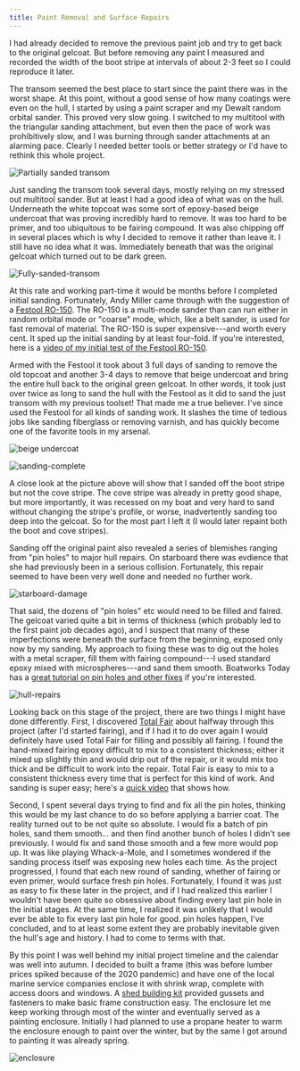 ```yaml
---
title: Paint Removal and Surface Repairs
---
```


I had already decided to remove the previous paint job and try to get back to
the original gelcoat. But before removing any paint I measured and recorded 
the width of the boot stripe at intervals of about 2-3 feet so I could reproduce it later.

The transom seemed the best place to start since the paint there was in the worst
shape. At this point, without a good sense of how many coatings were even on the
hull, I started by using a paint scraper and my Dewalt random orbital sander.
This proved very slow going. I switched to my multitool with the triangular sanding
attachment, but even then the pace of work was prohibitively slow, and I was burning
through sander attachments at an alarming pace. Clearly I needed better tools or better
strategy or I'd have to rethink this whole project.

![Partially sanded transom](images/partially-sanded-transom-web.jpg "A combination of scraping and sanding with an orbital sander on the transom")

Just sanding the transom took several days, mostly relying on
my stressed out multitool sander. But at least I had a good idea of what was
on the hull. Underneath the white topcoat was some sort of epoxy-based
beige undercoat that was proving incredibly hard to remove. It was too hard
to be primer, and too ubiquitous to be fairing compound. It was also chipping
off in several places which is why I decided to remove it rather than leave it. I still have no idea
what it was. Immediately beneath that was the original gelcoat which turned
out to be dark green.

![Fully-sanded-transom](images/fully-sanded-transom-web.jpg "Transom fully sanded back to the original dark green gelcoat")

At this rate and working part-time it would be months before I completed initial sanding.
Fortunately, Andy Miller came through with the suggestion of a [Festool RO-150][ro150]. The RO-150
is a multi-mode sander than can run either in random orbital mode or "coarse" mode, which, like a
belt sander, is used for fast removal of material. The RO-150 is super expensive---and worth every cent.
It sped up the initial sanding  by at least four-fold. If you're interested, here is a
[video of my initial test of the Festool RO-150](https://www.youtube.com/watch?v=UGYVYG1Fdko).

Armed with the Festool it took about 3 full days of sanding to remove the old topcoat and another
3-4 days to remove that beige undercoat and bring the entire hull back to the original
green gelcoat. In other words, it took just over twice as long to sand the
hull with the Festool as it did to sand the just transom with my previous toolset! That made me a true believer.
I've since used the Festool for all kinds of sanding work. It slashes the time of tedious jobs like
sanding fiberglass or removing varnish, and has quickly become one of the favorite tools in my arsenal.

![beige undercoat](images/undercoat-web.jpg "Topcoast moestly removed, leaving a tough beige undercoat")

![sanding-complete](images/sanding-complete-web.jpg "Hull sanding complete")

A close look at the picture above will show that I sanded off the boot stripe but not the cove
stripe. The cove stripe was already in pretty good shape, but more importantly, it was recessed on my
boat and very hard to sand without changing the stripe's profile, or worse,
inadvertently sanding too deep into the gelcoat.
So for the most part I left it (I would later repaint both the boot and cove stripes).

Sanding off the original paint also revealed a series of blemishes ranging from "pin holes" to major hull repairs.
On starboard there was evdience that she had previously been in a serious collision. Fortunately, this repair
seemed to have been very well done and needed no further work.

![starboard-damage](images/starboard-damage-web.jpg "Major collision damage on starboard")

That said, the dozens of "pin holes" etc would need to be filled and faired.
The gelcoat varied quite a bit in terms of thickness (which probably led to the first paint job decades ago),
and I suspect that many of these imperfections were beneath the surface from the beginning, exposed only
now by my sanding. My approach to fixing these was to dig out the holes with a metal scraper, fill them
with fairing compound---I used standard epoxy mixed with microspheres---and sand them smooth. Boatworks
Today has a [great tutorial on pin holes and other fixes](https://www.youtube.com/watch?v=Zka0i0SOGd8)
if you're interested.


![hull-repairs](images/hull-repairs-web.jpg "Gilling pin holes and other dings; the fairing compound is brownish gray")

Looking back on this stage of the project, there are two things I might have done differently. First, I
discovered [Total Fair](https://www.totalboat.com/product/totalfair/) about halfway through this project
(after I'd started fairing), and if I had it to do over again I would definitely
have used Total Fair for filling and possibly all fairing. I found the hand-mixed fairing epoxy difficult to 
mix to a consistent thickness; either it mixed up slightly thin and would drip out of the repair, or it would mix
too thick and be difficult to work into the repair. Total Fair is easy to mix to a consistent thickness every time
that is perfect for this kind of work. And sanding is super easy; here's a [quick video](https://www.youtube.com/watch?v=fxs_l09_nyU)
that shows how.

Second, I spent several days trying to find and fix all the pin holes, thinking this would be my last chance to
do so before applying a barrier coat. The reality turned out to be not quite so absolute.
I would fix a batch of pin holes, sand them smooth...
and then find another bunch of holes I didn't see previously. I would fix and sand those smooth and a few more
would pop up. It was like playing Whack-a-Mole, and I sometimes wondered if the sanding process itself was exposing
new holes each time. As the project progressed, I found that each new round of sanding, whether of fairing or even
primer, would surface fresh pin holes. Fortunately, I found it was just as easy to fix these later in the project,
and if I had realized this earlier I wouldn't have been quite so obsessive about finding every last pin hole in the initial stages.
At the same time, I realized it was unlikely that I would ever be able to fix every last pin hole for good.
pin holes happen, I've concluded, and to at least some extent they are probably inevitable given the hull's age and history.
I had to come to terms with that.

By this point I was well behind my initial project timeline and the calendar was well into autumn. I decided
to built a frame (this was before lumber prices spiked because of the 2020 pandemic)
and have one of the local marine service companies enclose it with shrink wrap, complete with access
doors and windows. A [shed building kit][ezshed] provided gussets and fasteners to make basic frame construction easy.
The enclosure let me keep working through most of the winter and eventually served as a painting enclosure.
Initially I had planned to use a propane heater to warm the enclosure enough to paint over the winter, but by
the same I got around to painting it was already spring.

![enclosure](images/enclosure-web.jpg "Project enclosure for the winter months. There's a zippered access door on the other side.")


[ro150]: https://www.festoolusa.com/products/construction/gear-drive-eccentric-sander-rotex/576028---ro-150-feq-plus-us
[ezshed]: https://www.homedepot.com/p/EZ-Builder-Barn-Style-Shed-Framing-Kit-70088/305042154